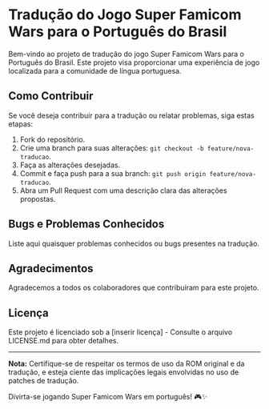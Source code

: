 # Tradução do Jogo Super Famicom Wars para o Português do Brasil

Bem-vindo ao projeto de tradução do jogo Super Famicom Wars para o Português do Brasil. Este projeto visa proporcionar uma experiência de jogo localizada para a comunidade de língua portuguesa.

## Como Contribuir

Se você deseja contribuir para a tradução ou relatar problemas, siga estas etapas:

1. Fork do repositório.
2. Crie uma branch para suas alterações: `git checkout -b feature/nova-traducao`.
3. Faça as alterações desejadas.
4. Commit e faça push para a sua branch: `git push origin feature/nova-traducao`.
5. Abra um Pull Request com uma descrição clara das alterações propostas.

## Bugs e Problemas Conhecidos

Liste aqui quaisquer problemas conhecidos ou bugs presentes na tradução.

## Agradecimentos

Agradecemos a todos os colaboradores que contribuíram para este projeto.

## Licença

Este projeto é licenciado sob a [inserir licença] - Consulte o arquivo LICENSE.md para obter detalhes.

---

**Nota:** Certifique-se de respeitar os termos de uso da ROM original e da tradução, e esteja ciente das implicações legais envolvidas no uso de patches de tradução.

Divirta-se jogando Super Famicom Wars em português! 🎮✨
